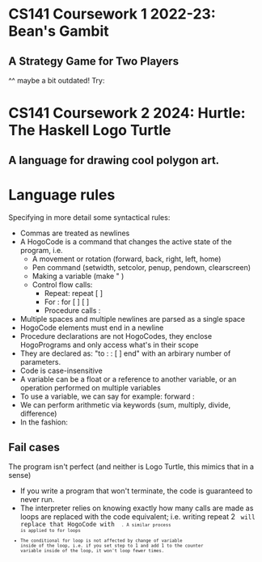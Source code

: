 # CS141 Coursework 1 2022-23: Bean's Gambit
## A Strategy Game for Two Players

^^ maybe a bit outdated! Try:

# CS141 Coursework 2 2024: Hurtle: The Haskell Logo Turtle
## A language for drawing cool polygon art.

# Language rules
Specifying in more detail some syntactical rules:
 - Commas are treated as newlines
 - A HogoCode is a command that changes the active state of the program, i.e.
    - A movement or rotation (forward, back, right, left, home)
    - Pen command (setwidth, setcolor, penup, pendown, clearscreen)
    - Making a variable (make "<varname> <variable>)
    - Control flow calls:
        - Repeat: repeat <count> [ <listofcode> ]
        - For : for [<counter> <start> <end> <step>] [ <listofcode> ]
        - Procedure calls : <procname> <args>
 - Multiple spaces and multiple newlines are parsed as a single space
 - HogoCode elements must end in a newline
 - Procedure declarations are not HogoCodes, they enclose HogoPrograms and only access what's in their scope
 - They are declared as: "to <procname> :<arg1> :<arg2> [ <listofcode> ] end" with an arbirary number of parameters.
 - Code is case-insensitive
 - A variable can be a float or a reference to another variable, or an operation performed on multiple variables
 - To use a variable, we can say for example: forward :<varname>
 - We can perform arithmetic via keywords (sum, multiply, divide, difference)
 - In the fashion: <opname> <var1> <var2>



## Fail cases
The program isn't perfect (and neither is Logo Turtle, this mimics that in a sense)
 - If you write a program that won't terminate, the code is guaranteed to never run.
 - The interpreter relies on knowing exactly how many calls are made as loops are replaced with the code equivalent; i.e. writing repeat 2 <code> will replace that HogoCode with <code> <code>. A similar process is applied to for loops
 - The conditional for loop is not affected by change of variable inside of the loop, i.e. if you set step to 1 and add 1 to the counter variable inside of the loop, it won't loop fewer times.